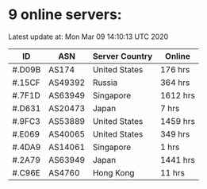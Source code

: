 # 9 online servers:

Latest update at: Mon Mar 09 14:10:13 UTC 2020

| ID | ASN | Server Country | Online |
| -- | --- | -------------- | ------ |
| #.D09B | AS174 | United States | 176 hrs |
| #.15CF | AS49392 | Russia | 364 hrs |
| #.7F1D | AS63949 | Singapore | 1612 hrs |
| #.D631 | AS20473 | Japan | 7 hrs |
| #.9FC3 | AS53889 | United States | 1459 hrs |
| #.E069 | AS40065 | United States | 349 hrs |
| #.4DA9 | AS14061 | Singapore | 1 hrs |
| #.2A79 | AS63949 | Japan | 1441 hrs |
| #.C96E | AS4760 | Hong Kong | 11 hrs |


